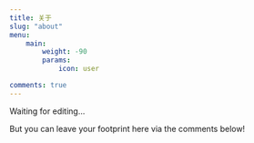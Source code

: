```yaml
---
title: 关于
slug: "about"
menu:
    main: 
        weight: -90
        params:
            icon: user

comments: true
---
```


Waiting for editing...

But you can leave your footprint here via the comments below!